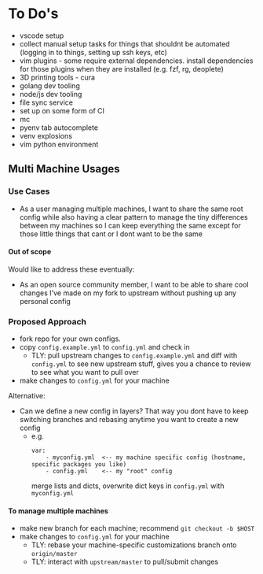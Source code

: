 # To Do's

- vscode setup
- collect manual setup tasks for things that shouldnt be automated (logging in to things, setting up ssh keys, etc)
- vim plugins - some require external dependencies. install dependencies for those plugins when they are installed (e.g. fzf, rg, deoplete)
- 3D printing tools - cura
- golang dev tooling
- node/js dev tooling
- file sync service
- set up on some form of CI
- mc
- pyenv tab autocomplete
- venv explosions
- vim python environment

## Multi Machine Usages

### Use Cases

- As a user managing multiple machines, I want to share the same root config while also having a clear pattern to manage the tiny differences between my machines so I can keep everything the same except for those little things that cant or I dont want to be the same

#### Out of scope

Would like to address these eventually:

- As an open source community member, I want to be able to share cool changes I've made on my fork to upstream without pushing up any personal config

### Proposed Approach

- fork repo for your own configs.
- copy `config.example.yml` to `config.yml` and check in 
    - TLY: pull upstream changes to `config.example.yml` and diff with `config.yml` to see new upstream stuff, gives you a chance to review to see what you want to pull over
- make changes to `config.yml` for your machine

Alternative:

- Can we define a new config in layers? That way you dont have to keep switching branches and rebasing anytime you want to create a new config
    - e.g.
        ```
        var:
            - myconfig.yml  <-- my machine specific config (hostname, specific packages you like)
            - config.yml    <-- my "root" config
        ```
        merge lists and dicts, overwrite dict keys in `config.yml` with `myconfig.yml`

#### To manage multiple machines

- make new branch for each machine; recommend `git checkout -b $HOST`
- make changes to `config.yml` for your machine
    - TLY: rebase your machine-specific customizations branch onto `origin/master` 
    - TLY: interact with `upstream/master` to pull/submit changes


